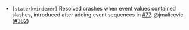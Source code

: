 - `[state/kvindexer]` Resolved crashes when event values contained slashes,
  introduced after adding event sequences in
  [\#77](https://github.com/KYVENetwork/cometbft/v37/pull/77). @jmalicevic
  ([\#382](https://github.com/KYVENetwork/cometbft/v37/pull/382))
